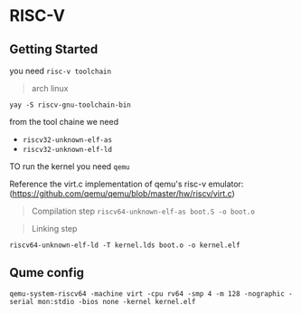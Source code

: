 # RISC-V

## Getting Started

you need `risc-v toolchain`

> arch linux

`yay -S riscv-gnu-toolchain-bin`

from the tool chaine we need

- `riscv32-unknown-elf-as`
- `riscv32-unknown-elf-ld`

TO run the kernel you need `qemu`

Reference the virt.c implementation of qemu's risc-v emulator: (https://github.com/qemu/qemu/blob/master/hw/riscv/virt.c)


> Compilation step
`riscv64-unknown-elf-as boot.S -o boot.o`

> Linking step

`riscv64-unknown-elf-ld -T kernel.lds boot.o -o kernel.elf`

## Qume config

`qemu-system-riscv64 -machine virt -cpu rv64 -smp 4 -m 128 -nographic -serial mon:stdio -bios none -kernel kernel.elf`
